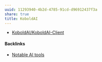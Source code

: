 ```yaml
---
uuid: 11293940-4b2d-4785-91cd-d96912437f3a
share: true
title: KoboldAI
---
```

* [KoboldAI/KoboldAI-Client](https://github.com/KoboldAI/KoboldAI-Client)

#### Backlinks

* [Notable AI tools](/1f16e3ec-47c6-4f57-97a6-4ab3bbec3237)